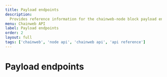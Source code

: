 ```yaml
---
title: Payload endpoints
description:
  Provides reference information for the chainweb-node block payload endpoints.
menu: Chainweb API
label: Payload endpoints
order: 2
layout: full
tags: ['chainweb', 'node api', 'chainweb api', 'api reference']
---
```


# Payload endpoints

